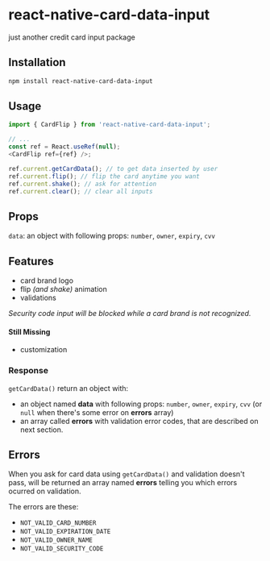 # react-native-card-data-input

just another credit card input package

## Installation

```sh
npm install react-native-card-data-input
```

## Usage

```js
import { CardFlip } from 'react-native-card-data-input';

// ...
const ref = React.useRef(null);
<CardFlip ref={ref} />;

ref.current.getCardData(); // to get data inserted by user
ref.current.flip(); // flip the card anytime you want
ref.current.shake(); // ask for attention
ref.current.clear(); // clear all inputs
```

## Props

`data`: an object with following props: `number`, `owner`, `expiry`, `cvv`

## Features

- card brand logo
- flip _(and shake)_ animation
- validations

_Security code input will be blocked while a card brand is not recognized._

#### Still Missing

- customization

### Response

`getCardData()` return an object with:

- an object named **data** with following props: `number`, `owner`, `expiry`, `cvv` (or `null` when there's some error on **errors** array)
- an array called **errors** with validation error codes, that are described on next section.

## Errors

When you ask for card data using `getCardData()` and validation doesn't pass, will be returned an array named **errors** telling you which errors ocurred on validation.

The errors are these:

- `NOT_VALID_CARD_NUMBER`
- `NOT_VALID_EXPIRATION_DATE`
- `NOT_VALID_OWNER_NAME`
- `NOT_VALID_SECURITY_CODE`
